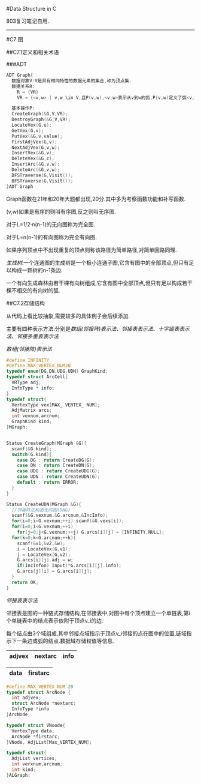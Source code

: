 #Data Structure in C

803复习笔记自用.

----

#C7 图

##C7.1定义和相关术语

###ADT

```cpp
ADT Graph{
  数据对象V:V是具有相同特性的数据元素的集合,称为顶点集.
  数据关系R:
    R = {VR}
    VR = {<v,w> | v,w \in V,且P(v,w),<v,w>表示从v到w的弧,P(v,w)定义了弧<v,w>的意义或信息}

  基本操作P:
  CreateGraph(&G,V,VR);
  DestroyGraph(&G,V,VR);
  LocateVex(G,u);
  GetVex(G,v);
  PutVex(&G,v,value);
  FirstAdjVex(G,v);
  NextAdjVex(G,v,w);
  InsertVex(&G,v);
  DeleteVex(&G,c);
  InsertArc(&G,v,w);
  DeleteArc(&G,v,w);
  DFSTraverse(G,Visit());
  BFSTraverse(G,Visit());
}ADT Graph
```

Graph函数在21年和20年大题都出现,20分.其中多为考察函数功能和补写函数.

(v,w)如果是有序的则叫有序图,反之则叫无序图.

对于L=1/2·n(n-1)的无向图称为完全图.

对于L=n(n-1)的有向图称为完全有向图.

如果序列顶点中不出现重复的顶点则称该路径为简单路径,对简单回路同理.

*生成树*:一个连通图的生成树是一个极小连通子图,它含有图中的全部顶点,但只有足以构成一颗树的n-1条边.

一个有向生成森林由若干棵有向树组成,它含有图中全部顶点,但只有足以构成若干棵不相交的有向树的弧.

##C7.2存储结构

从代码上看比较抽象,需要较多的具体例子会后续添加.

主要有四种表示方法:分别是*数组(邻接阵)表示法*、*邻接表表示法*、*十字链表表示法*、*邻接多重表表示法*

*数组(邻接阵)表示法*

```cpp
#define INFINITY
#define MAX_VERTEX_NUM20
typedef enum{DG,DN,UDG,UDN} GraphKind;
typedef struct ArcCell{
  VRType adj;
  InfoType * info;
}
typedef struct{
  VertexType vex[MAX_ VERTEX_ NUM];
  AdjMatrix arcs;
  int vexnum,arcnum;
  GraphKind kind;
}MGraph;


Status CreateGraph(MGraph &G){
  scanf(&G.kind);
  switch(G.kind){
    case DG : return CreateDG(G);
    case DN : return CreateDN(G);
    case UDG : return CreateUDG(G);
    case UDN : return CreateUDN(G);
    default : return ERROR;
  }
}

Status CreateUDN(MGraph &G){
  //邻接阵法构造无向图(DNG)
  scanf(&G.vexnum,&G.arcnum,&IncInfo);
  for(i=0;i<G.vexnum;++i) scanf(&G.vexs[i]);
  for(i=0;i<G.vexnum;++i)
    for(j=0;j<G.vexnum;++j) G.arcs[i][j] = {INFINITY,NULL};
  for(k=0;k<G.arcnum;++k){
    scanf(&v1,&v2,&w);
    i = LocateVex(G,v1);
    j = LocateVex(G,v2);
    G.arcs[i][j].adj = w;
    if(IncInfoo) Input(*G.arcs[i][j].info);
    G.arcs[j][i] = G.arcs[i][j];
  }
  return OK;
}
```

*邻接表表示法*

邻接表是图的一种链式存储结构,在邻接表中,对图中每个顶点建立一个单链表,第i个单链表中的结点表示依附于顶点v_i的边.

每个结点由3个域组成,其中邻接点域指示于顶点v_i邻接的点在图中的位置,链域指示下一条边或弧的结点.数据域存储权值等信息.


| adjvex | nextarc | info|
|---|---|---|

|data|firstarc|
|---|---|

```cpp
#define MAX_VERTEX_NUM 20
typedef struct ArcNode {
  int adjvex;
  struct ArcNode *nextarc;
  InfoType *info
}ArcNode;

typedef struct VNoode{
  VertexType data;
  ArcNode *firstarc;
}VNode, AdjList[Max_VERTEX_NUM];

typedef struct{
  AdjList vertices;
  int verxnum,arcnum;
  int kind;
}ALGraph;
```
